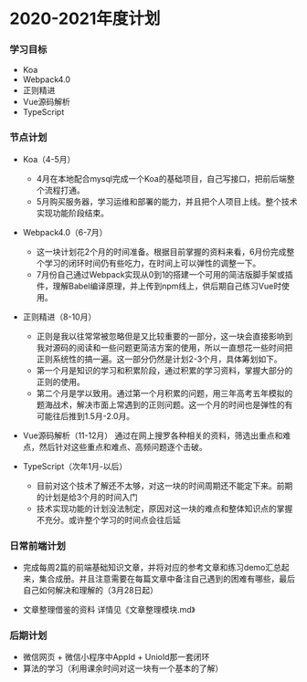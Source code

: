 # 2020-2021年度计划
### 学习目标
- Koa
- Webpack4.0
- 正则精进
- Vue源码解析
- TypeScript


### 节点计划
- Koa（4-5月）
    - 4月在本地配合mysql完成一个Koa的基础项目，自己写接口，把前后端整个流程打通。
    - 5月购买服务器，学习运维和部署的能力，并且把个人项目上线。整个技术实现功能阶段结束。
- Webpack4.0（6-7月）
    - 这一块计划花2个月的时间准备。根据目前掌握的资料来看，6月份完成整个学习的闭环时间仍有些吃力，在时间上可以弹性的调整一下。
    - 7月份自己通过Webpack实现从0到1的搭建一个可用的简洁版脚手架或插件，理解Babel编译原理，并上传到npm线上，供后期自己练习Vue时使用。
- 正则精进（8-10月）
    - 正则是我以往常常被忽略但是又比较重要的一部分，这一块会直接影响到我对源码的阅读和一些问题更简洁方案的使用，所以一直想花一些时间把正则系统性的搞一遍。这一部分仍然是计划2-3个月，具体筹划如下。
    - 第一个月是知识的学习和积累阶段，通过积累的学习资料，掌握大部分的正则的使用。
    - 第二个月是学以致用。通过第一个月积累的问题，用三年高考五年模拟的题海战术，解决市面上常遇到的正则问题。这一个月的时间也是弹性的有可能往后推到1.5月-2.0月。
- Vue源码解析（11-12月）
    通过在网上搜罗各种相关的资料，筛选出重点和难点，然后针对这些重点和难点、高频问题逐个击破。

- TypeScript（次年1月-以后）
    - 目前对这个技术了解还不太够，对这一块的时间周期还不能定下来。前期的计划是给3个月的时间入门
    - 技术实现功能的计划没法制定，原因对这一块的难点和整体知识点的掌握不充分。或许整个学习的时间点会往后延


### 日常前端计划
- 完成每周2篇的前端基础知识文章，并将对应的参考文章和练习demo汇总起来，集合成册。并且注意需要在每篇文章中备注自己遇到的困难有哪些，最后自己如何解决和理解的（3月28日起）

- 文章整理借鉴的资料
详情见《文章整理模块.md》


### 后期计划
- 微信网页 + 微信小程序中AppId + UnioId那一套闭环
- 算法的学习（利用课余时间对这一块有一个基本的了解）


